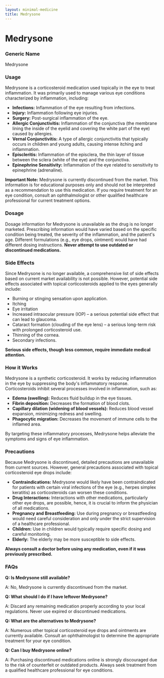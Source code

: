 ```yaml
---
layout: minimal-medicine
title: Medrysone
---
```


# Medrysone
### Generic Name
Medrysone

### Usage
Medrysone is a corticosteroid medication used topically in the eye to treat inflammation.  It was primarily used to manage various eye conditions characterized by inflammation, including:

* **Infections:**  Inflammation of the eye resulting from infections.
* **Injury:** Inflammation following eye injuries.
* **Surgery:** Post-surgical inflammation of the eye.
* **Allergic Conjunctivitis:** Inflammation of the conjunctiva (the membrane lining the inside of the eyelid and covering the white part of the eye) caused by allergies.
* **Vernal Conjunctivitis:** A type of allergic conjunctivitis that typically occurs in children and young adults, causing intense itching and inflammation.
* **Episcleritis:** Inflammation of the episclera, the thin layer of tissue between the sclera (white of the eye) and the conjunctiva.
* **Epinephrine Sensitivity:**  Inflammation of the eye related to sensitivity to epinephrine (adrenaline).


**Important Note:** Medrysone is currently discontinued from the market.  This information is for educational purposes only and should not be interpreted as a recommendation to use this medication.  If you require treatment for an eye condition, consult an ophthalmologist or other qualified healthcare professional for current treatment options.


### Dosage
Dosage information for Medrysone is unavailable as the drug is no longer marketed.  Prescribing information would have varied based on the specific condition being treated, the severity of the inflammation, and the patient's age.  Different formulations (e.g., eye drops, ointment) would have had different dosing instructions.  **Never attempt to use outdated or discontinued medications.**


### Side Effects
Since Medrysone is no longer available, a comprehensive list of side effects based on current market availability is not possible. However, potential side effects associated with topical corticosteroids applied to the eyes generally include:

* Burning or stinging sensation upon application.
* Itching
* Eye irritation
* Increased intraocular pressure (IOP) –  a serious potential side effect that can lead to glaucoma.
* Cataract formation (clouding of the eye lens) – a serious long-term risk with prolonged corticosteroid use.
* Thinning of the cornea.
* Secondary infections.


**Serious side effects, though less common, require immediate medical attention.**


### How it Works
Medrysone is a synthetic corticosteroid.  It works by reducing inflammation in the eye by suppressing the body's inflammatory response.  Corticosteroids inhibit several processes involved in inflammation, such as:

* **Edema (swelling):** Reduces fluid buildup in the eye tissues.
* **Fibrin deposition:** Decreases the formation of blood clots.
* **Capillary dilation (widening of blood vessels):**  Reduces blood vessel expansion, minimizing redness and swelling.
* **Phagocytic migration:** Decreases the movement of immune cells to the inflamed area.


By targeting these inflammatory processes, Medrysone helps alleviate the symptoms and signs of eye inflammation.


### Precautions
Because Medrysone is discontinued, detailed precautions are unavailable from current sources. However, general precautions associated with topical corticosteroid eye drops include:

* **Contraindications:**  Medrysone would likely have been contraindicated for patients with certain viral infections of the eye (e.g., herpes simplex keratitis) as corticosteroids can worsen these conditions.
* **Drug Interactions:** Interactions with other medications, particularly other eye drops, are possible, hence, it is crucial to inform the physician of all medications.
* **Pregnancy and Breastfeeding:** Use during pregnancy or breastfeeding would need careful consideration and only under the strict supervision of a healthcare professional.
* **Children:** Use in children would typically require specific dosing and careful monitoring.
* **Elderly:** The elderly may be more susceptible to side effects.


**Always consult a doctor before using any medication, even if it was previously prescribed.**


### FAQs

**Q: Is Medrysone still available?**

A: No, Medrysone is currently discontinued from the market.

**Q: What should I do if I have leftover Medrysone?**

A:  Discard any remaining medication properly according to your local regulations. Never use expired or discontinued medications.

**Q: What are the alternatives to Medrysone?**

A:  Numerous other topical corticosteroid eye drops and ointments are currently available.  Consult an ophthalmologist to determine the appropriate treatment for your eye condition.

**Q: Can I buy Medrysone online?**

A: Purchasing discontinued medications online is strongly discouraged due to the risk of counterfeit or outdated products.  Always seek treatment from a qualified healthcare professional for eye conditions.
